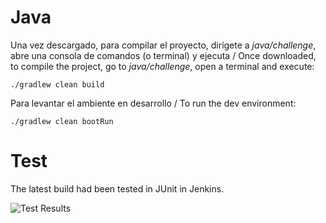 # Java
Una vez descargado, para compilar el proyecto, dirígete a *java/challenge*, abre una consola de comandos (o terminal) y ejecuta /  Once downloaded, to compile the project, go to *java/challenge*, open a terminal and execute:

    ./gradlew clean build

Para levantar el ambiente en desarrollo / To run the dev environment:

    ./gradlew clean bootRun
    
# Test
The latest build had been tested in JUnit in Jenkins.

![Test Results](https://lh3.googleusercontent.com/2Cv8V-b06HeeGZFQOd0yrvEUvU17Dse4X8RtKq-VBNhL5i22MgpOh57V0DZu0X7UaaHls4LRvhX6=s1000 "Test Results")
